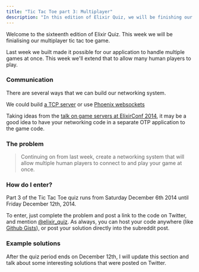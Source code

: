 ```yaml
---
title: "Tic Tac Toe part 3: Multiplayer"
description: "In this edition of Elixir Quiz, we will be finishing our game of Tic Tac Toe, this week allowing many players to join and play games"
---
```


Welcome to the sixteenth edition of Elixir Quiz. This week we will be
finialising our multiplayer tic tac toe game.

Last week we built made it possible for our application to handle multiple games
at once. This week we'll extend that to allow many human players to play.

### Communication

There are several ways that we can build our networking system.

We could build [a TCP
server](http://elixir-lang.org/getting_started/mix_otp/8.html) or use [Phoenix
websockets](https://github.com/phoenixframework/phoenix)

Taking ideas from the [talk on game servers at ElixirConf 2014](http://www.confreaks.com/videos/4131-elixirconf2014-otp-in-production-the-nitty-gritty-details-of-game-servers), it may be a good idea to have your networking code in a separate OTP application to the game code.

### The problem

> Continuing on from last week, create a networking system that will allow
> multiple human players to connect to and play your game at once.

### How do I enter?

Part 3 of the Tic Tac Toe quiz runs from Saturday December 6th 2014 until Friday December 12th, 2014.

To enter, just complete the problem and post a link to the code on Twitter, and mention [@elixir_quiz](https://twitter.com/elixir_quiz). As always, you can host your code anywhere (like [Github Gists](https://gist.github.com/)), or post your solution directly into the subreddit post.

### Example solutions

After the quiz period ends on December 12th, I will update this section and talk about some interesting solutions that were posted on Twitter.

